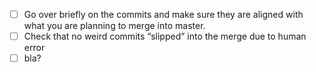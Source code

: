 - [ ] Go over briefly on the commits and make sure they are aligned with what you are planning to merge into master.
- [ ] Check that no weird commits “slipped” into the merge due to human error
- [ ] bla?